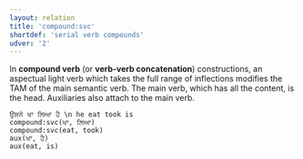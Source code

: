 ```yaml
---
layout: relation
title: 'compound:svc'
shortdef: 'serial verb compounds'
udver: '2'
---
```


In **compound verb** (or **verb-verb concatenation**) constructions, an aspectual light verb which takes the full range of inflections modifies the TAM of the main semantic verb. The main verb, which has all the content, is the head. Auxiliaries also attach to the main verb.

~~~ sdparse
ਉਸਨੇ ਖਾ ਲਿਆ ਹੈ \n he eat took is
compound:svc(ਖਾ, ਲਿਆ)
compound:svc(eat, took)
aux(ਖਾ, ਹੈ)
aux(eat, is)
~~~
<!-- Interlanguage links updated So kvě 14 19:03:17 CEST 2022 -->
